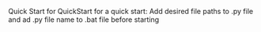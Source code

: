 Quick Start for QuickStart for a quick start:
Add desired file paths to .py file and ad .py file name to .bat file before starting
